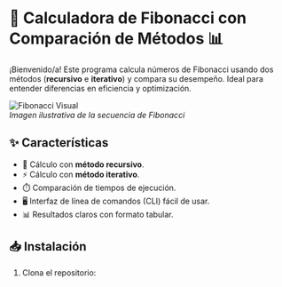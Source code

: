 # 🚀 Calculadora de Fibonacci con Comparación de Métodos 📊

¡Bienvenido/a! Este programa calcula números de Fibonacci usando dos métodos (**recursivo** e **iterativo**) y compara su desempeño. Ideal para entender diferencias en eficiencia y optimización.

![Fibonacci Visual](https://upload.wikimedia.org/wikipedia/commons/2/2e/FibonacciSpiral.svg)  
*Imagen ilustrativa de la secuencia de Fibonacci*

## ✨ Características
- 📌 Cálculo con **método recursivo**.
- ⚡ Cálculo con **método iterativo**.
- ⏱️ Comparación de tiempos de ejecución.
- 🖥️ Interfaz de línea de comandos (CLI) fácil de usar.
- 📊 Resultados claros con formato tabular.

## 📥 Instalación
1. Clona el repositorio: